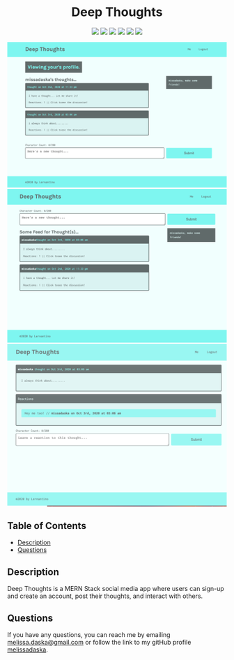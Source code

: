 <h1 align="center">Deep Thoughts</h1>

<p align="center">
    <img src="https://img.shields.io/badge/React-brightgreen"/>
     <img src="https://img.shields.io/badge/API-blue"/>
    <img src="https://img.shields.io/badge/GraphQL-red"/>
    <img src="https://img.shields.io/badge/Node.js/Express.js-orange"/>
    <img src="https://img.shields.io/badge/ApolloServer-success"/>
    <img src="https://img.shields.io/badge/MongoDB-yellow"/>
</p>  

<p align='center'>
    <img src="/client/src/assets/mythoughts.png" alt="my thoughts"/>
    <img src="/client/src/assets/allthoughts.png" alt="all thoughts"/>
    <img src="/client/src/assets/reactions.png" alt="reactions"/>
</p>  

## Table of Contents
- [Description](#description)
- [Questions](#questions)

## Description
Deep Thoughts is a MERN Stack social media app where users can sign-up and create an account, post their thoughts, and interact with others.


## Questions
If you have any questions, you can reach me by emailing [melissa.daska@gmail.com](mailto:melissa.daska@gmail.com) or follow the link to my gitHub profile [melissadaska](https://github.com/melissadaska).
